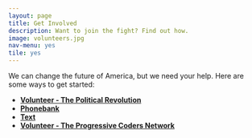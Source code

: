 ```yaml
---
layout: page
title: Get Involved
description: Want to join the fight? Find out how.
image: volunteers.jpg
nav-menu: yes
tile: yes
---
```


We can change the future of America, but we need your help. Here are some ways to get started:

*  **[Volunteer - The Political Revolution](https://polrevvols.herokuapp.com)**
*  **[Phonebank](https://grassrootspb.com)**
*  **[Text](https://textforbernie.com)**
*  **[Volunteer - The Progressive Coders Network](http://progcode.co)**
